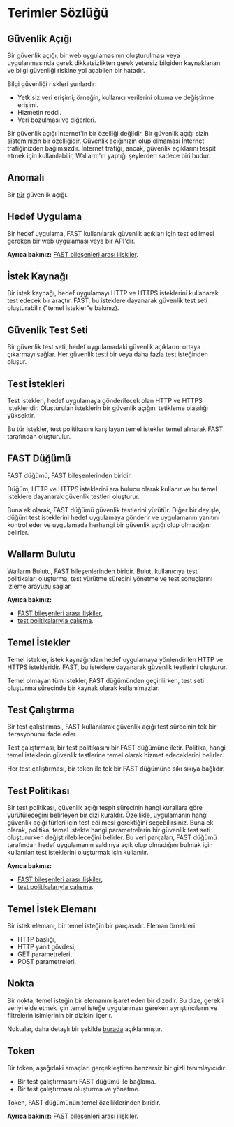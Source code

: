 [doc-points]:       dsl/points/intro.md
[doc-internals]:    operations/internals.md
[doc-policies]:     operations/test-policy/overview.md
[doc-vuln-list]:    vuln-list.md

[vuln-anomaly]:     vuln-list.md#anomaly

#   Terimler Sözlüğü

## Güvenlik Açığı

Bir güvenlik açığı, bir web uygulamasının oluşturulması veya uygulanmasında gerek dikkatsizlikten gerek yetersiz bilgiden kaynaklanan ve bilgi güvenliği riskine yol açabilen bir hatadır.

Bilgi güvenliği riskleri şunlardır:

* Yetkisiz veri erişimi; örneğin, kullanıcı verilerini okuma ve değiştirme erişimi.
* Hizmetin reddi.
* Veri bozulması ve diğerleri.

Bir güvenlik açığı İnternet'in bir özelliği değildir. Bir güvenlik açığı sizin sisteminizin bir özelliğidir. Güvenlik açığınızın olup olmaması İnternet trafiğinizden bağımsızdır. İnternet trafiği, ancak, güvenlik açıklarını tespit etmek için kullanılabilir, Wallarm'ın yaptığı şeylerden sadece biri budur.

## Anomali

Bir [tür][vuln-anomaly] güvenlik açığı.

##  Hedef Uygulama

Bir hedef uygulama, FAST kullanılarak güvenlik açıkları için test edilmesi gereken bir web uygulaması veya bir API'dir.

**Ayrıca bakınız:** [FAST bileşenleri arası ilişkiler][doc-internals].

##  İstek Kaynağı 

Bir istek kaynağı, hedef uygulamayı HTTP ve HTTPS isteklerini kullanarak test edecek bir araçtır. FAST, bu isteklere dayanarak güvenlik test seti oluşturabilir ("temel istekler"e bakınız).

##  Güvenlik Test Seti

Bir güvenlik test seti, hedef uygulamadaki güvenlik açıklarını ortaya çıkarmayı sağlar.
Her güvenlik testi bir veya daha fazla test isteğinden oluşur.

##  Test İstekleri

Test istekleri, hedef uygulamaya gönderilecek olan HTTP ve HTTPS istekleridir. Oluşturulan isteklerin bir güvenlik açığını tetikleme olasılığı yüksektir.

Bu tür istekler, test politikasını karşılayan temel istekler temel alınarak FAST tarafından oluşturulur.

##  FAST Düğümü

FAST düğümü, FAST bileşenlerinden biridir.

Düğüm, HTTP ve HTTPS isteklerini ara bulucu olarak kullanır ve bu temel isteklere dayanarak güvenlik testleri oluşturur.

Buna ek olarak, FAST düğümü güvenlik testlerini yürütür. Diğer bir deyişle, düğüm test isteklerini hedef uygulamaya gönderir ve uygulamanın yanıtını kontrol eder ve uygulamada herhangi bir güvenlik açığı olup olmadığını belirler.

##  Wallarm Bulutu

Wallarm Bulutu, FAST bileşenlerinden biridir.
Bulut, kullanıcıya test politikaları oluşturma, test yürütme sürecini yönetme ve test sonuçlarını izleme arayüzü sağlar.

**Ayrıca bakınız:**
* [FAST bileşenleri arası ilişkiler][doc-internals],
* [test politikalarıyla çalışma][doc-policies].


##  Temel İstekler

Temel istekler, istek kaynağından hedef uygulamaya yönlendirilen HTTP ve HTTPS istekleridir.
FAST, bu isteklere dayanarak güvenlik testlerini oluşturur.

Temel olmayan tüm istekler, FAST düğümünden geçirilirken, test seti oluşturma sürecinde bir kaynak olarak kullanılmazlar.

##  Test Çalıştırma

Bir test çalıştırması, FAST kullanılarak güvenlik açığı test sürecinin tek bir iterasyonunu ifade eder.

Test çalıştırması, bir test politikasını bir FAST düğümüne iletir. Politika, hangi temel isteklerin güvenlik testlerine temel olarak hizmet edeceklerini belirler.

Her test çalıştırması, bir token ile tek bir FAST düğümüne sıkı sıkıya bağlıdır.

##  Test Politikası

Bir test politikası, güvenlik açığı tespit sürecinin hangi kurallara göre yürütüleceğini belirleyen bir dizi kuraldır. Özellikle, uygulamanın hangi güvenlik açığı türleri için test edilmesi gerektiğini seçebilirsiniz. Buna ek olarak, politika, temel istekte hangi parametrelerin bir güvenlik test seti oluştururken değiştirilebileceğini belirler. Bu veri parçaları, FAST düğümü tarafından hedef uygulamanın saldırıya açık olup olmadığını bulmak için kullanılan test isteklerini oluşturmak için kullanılır.

**Ayrıca bakınız:**
* [FAST bileşenleri arası ilişkiler][doc-internals],
* [test politikalarıyla çalışma][doc-policies].

##  Temel İstek Elemanı

Bir istek elemanı, bir temel isteğin bir parçasıdır.
Eleman örnekleri:

* HTTP başlığı, 
* HTTP yanıt gövdesi, 
* GET parametreleri, 
* POST parametreleri.

##  Nokta

Bir nokta, temel isteğin bir elemanını işaret eden bir dizedir. Bu dize, gerekli veriyi elde etmek için temel isteğe uygulanması gereken ayrıştırıcıların ve filtrelerin isimlerinin bir dizisini içerir.

Noktalar, daha detaylı bir şekilde [burada][doc-points] açıklanmıştır.

##  Token

Bir token, aşağıdaki amaçları gerçekleştiren benzersiz bir gizli tanımlayıcıdır:
* Bir test çalıştırmasını FAST düğümü ile bağlama.
* Bir test çalıştırması oluşturma ve yönetme.

Token, FAST düğümünün temel özelliklerinden biridir.

**Ayrıca bakınız:** [FAST bileşenleri arası ilişkiler][doc-internals].